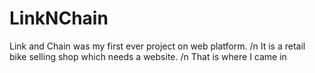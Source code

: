 # LinkNChain

Link and Chain was my first ever project on web platform. 
/n
It is a retail bike selling shop which needs a website.
/n
That is where I came in

